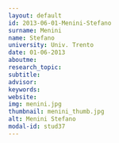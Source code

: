 ```yaml
---
layout: default 
id: 2013-06-01-Menini-Stefano
surname: Menini
name: Stefano
university: Univ. Trento
date: 01-06-2013
aboutme: 
research_topic: 
subtitle: 
advisor: 
keywords: 
website: 
img: menini.jpg
thumbnail: menini_thumb.jpg
alt: Menini Stefano
modal-id: stud37
---
```

